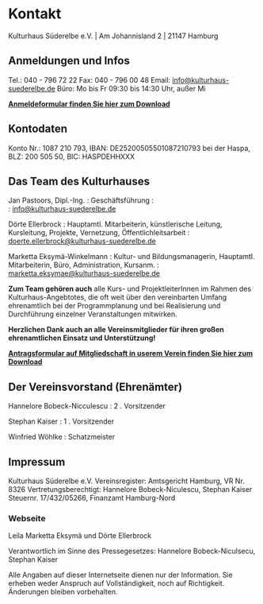 # Kontakt

Kulturhaus Süderelbe e.V. | Am Johannisland 2 | 21147 Hamburg

## Anmeldungen und Infos

Tel.: 040 - 796 72 22 
Fax: 040 - 796 00 48 
Email: <info@kulturhaus-suederelbe.de> 
Büro: Mo bis Fr 09:30 bis 14:30 Uhr, außer Mi

[**Anmeldeformular finden Sie hier zum
Download**](/data/Kursanm_14.pdf)

## Kontodaten

Konto Nr.: 1087 210 793, IBAN: DE25200505501087210793 bei der 
Haspa, BLZ: 200 505 50, BIC: HASPDEHHXXX

## Das Team des Kulturhauses

Jan Pastoors, Dipl.-Ing.
:   Geschäftsführung
:   
:   <info@kulturhaus-suederelbe.de>

Dörte Ellerbrock
:   Hauptamtl. Mitarbeiterin, künstlerische Leitung, Kursleitung,
    Projekte, Vernetzung, Öffentlichleitsarbeit
:   <doerte.ellerbrock@kulturhaus-suederelbe.de>

Marketta Eksymä-Winkelmann
:   Kultur- und Bildungsmanagerin, Hauptamtl. Mitarbeiterin, Büro,
    Administration, Kursanm.
:   <marketta.eksymae@kulturhaus-suederelbe.de>

**Zum Team gehören auch** alle Kurs- und ProjektleiterInnen im Rahmen
des Kulturhaus-Angebtotes, die oft weit über den vereinbarten Umfang
ehrenamtlich bei der Programmplanung und bei Realisierung und
Durchführung einzelner Veranstaltungen mitwirken.

**Herzlichen Dank auch an alle Vereinsmitglieder für ihren großen
ehrenamtlichen Einsatz und Unterstützung!**

[**Antragsformular auf Mitgliedschaft in userem Verein finden Sie hier
zum Download**](/data/Beitritserkl$C3$A4rung_Einz_aktuell.pdf)

## Der Vereinsvorstand (Ehrenämter)

Hannelore Bobeck-Nicculescu
:   2 . Vorsitzender

Stephan Kaiser
:   1 . Vorsitzender

Winfried Wöhlke
:   Schatzmeister

## Impressum

Kulturhaus Süderelbe e.V. 
Vereinsregister: Amtsgericht Hamburg, VR Nr. 8326 
Vertretungsberechtigt: Hannelore Bobeck-Niculescu, Stephan Kaiser 
Steuernr. 17/432/05266, Finanzamt Hamburg-Nord

### Webseite

Leila Marketta Eksymä und Dörte Ellerbrock

Verantwortlich im Sinne des Pressegesetzes: Hannelore Bobeck-Niculsecu,
Stephan Kaiser

Alle Angaben auf dieser Internetseite dienen nur der Information. Sie
erheben weder Anspruch auf Vollständigkeit, noch auf Richtigkeit.
Änderungen bleiben vorbehalten.
